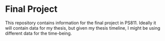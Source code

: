 # Final Project

This repository contains information for the final project in PS811. Ideally it will contain data for my thesis, but given my thesis timeline, I might be using different data for the time-being.